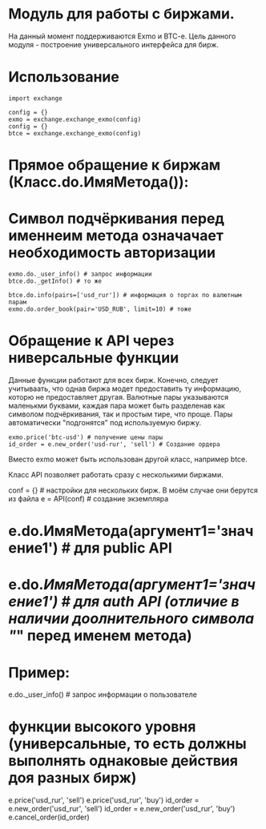 # Модуль для работы с биржами.

На данный момент поддерживаются Exmo и BTC-e. Цель данного модуля - построение универсального интерфейса для бирж.


# Использование

```
import exchange

config = {}
exmo = exchange.exchange_exmo(config)
config = {}
btce = exchange.exchange_exmo(config)
```

# Прямое обращение к биржам (Класс.do.ИмяМетода()):
# Символ подчёркивания перед именнеим метода означачает необходимость авторизации

```
exmo.do._user_info() # запрос информации 
btce.do._getInfo() # то же

btce.do.info(pairs=['usd_rur']) # информация о торгах по валютным парам
exmo.do.order_book(pair='USD_RUB', limit=10) # тоже
```

# Обращение к API через ниверсальные функции

Данные функции работают для всех бирж. Конечно, следует учитываать, что однав биржа модет предоставить ту информацию, которю не предоставляет другая.
Валютные пары указываются маленькми буквами, каждая пара может быть разделенав как символом подчёркивания, так и простым тире, что проще. Пары автоматически "подгонятся" под используемую биржу.

```
exmo.price('btc-usd') # получение цены пары
id_order = e.new_order('usd-rur', 'sell') # Создание ордера
```

Вместо exmo может быть использован другой класс, например btce.









Класс API позволяет работать сразу с несколькими биржами.

conf = {} # настройки для нескольких бирж. В моём случае они берутся из файла
e = API(conf) # создание экземпляра

# e.do.ИмяМетода(аргумент1='значение1') # для public API
# e.do._ИмяМетода(аргумент1='значение1') # для auth API (отличие в наличии доолнительного символа "_" перед именем метода)
# Пример:
e.do._user_info() # запрос информации о пользователе

# функции высокого уровня (универсальные, то есть должны выполнять однаковые действия доя разных бирж)
e.price('usd_rur', 'sell')
e.price('usd_rur', 'buy')
id_order = e.new_order('usd_rur', 'sell')
id_order = e.new_order('usd_rur', 'buy')
e.cancel_order(id_order)